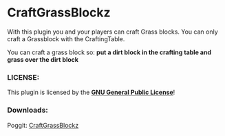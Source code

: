 # CraftGrassBlockz
With this plugin you and your players can craft Grass blocks. You can only craft a Grassblock with the CraftingTable.

You can craft a grass block so: **put a dirt block in the crafting table and grass over the dirt block**

### LICENSE:
This plugin is licensed by the **[GNU General Public License](/LICENSE)**!


### Downloads:
Poggit: <a href="https://poggit.pmmp.io/ci/supercrafter333/CraftGrassBlockz">CraftGrassBlockz</a>

